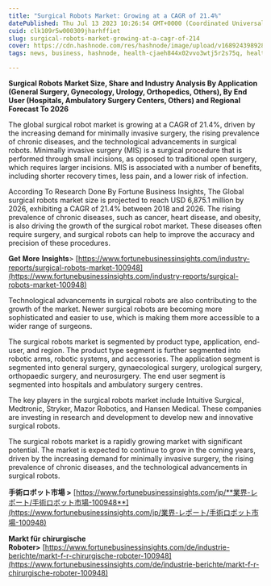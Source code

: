 ```yaml
---
title: "Surgical Robots Market: Growing at a CAGR of 21.4%"
datePublished: Thu Jul 13 2023 10:26:54 GMT+0000 (Coordinated Universal Time)
cuid: clk109r5w000309jharhffiet
slug: surgical-robots-market-growing-at-a-cagr-of-214
cover: https://cdn.hashnode.com/res/hashnode/image/upload/v1689243989285/bf44b522-9fd8-42d5-9070-86d98d090948.png
tags: news, business, hashnode, health-cjaeh844x02vvo3wtj5r2s75q, healthcare

---
```


**Surgical Robots Market Size, Share and Industry Analysis By Application (General Surgery, Gynecology, Urology, Orthopedics, Others), By End User (Hospitals, Ambulatory Surgery Centers, Others) and Regional Forecast To 2026**

The global surgical robot market is growing at a CAGR of 21.4%, driven by the increasing demand for minimally invasive surgery, the rising prevalence of chronic diseases, and the technological advancements in surgical robots. Minimally invasive surgery (MIS) is a surgical procedure that is performed through small incisions, as opposed to traditional open surgery, which requires larger incisions. MIS is associated with a number of benefits, including shorter recovery times, less pain, and a lower risk of infection.

According To Research Done By Fortune Business Insights, The Global surgical robots market size is projected to reach USD 6,875.1 million by 2026, exhibiting a CAGR of 21.4% between 2018 and 2026. The rising prevalence of chronic diseases, such as cancer, heart disease, and obesity, is also driving the growth of the surgical robot market. These diseases often require surgery, and surgical robots can help to improve the accuracy and precision of these procedures.

𝐆𝐞𝐭 𝐌𝐨𝐫𝐞 𝐈𝐧𝐬𝐢𝐠𝐡𝐭𝐬&gt; [https://www.fortunebusinessinsights.com/industry-reports/surgical-robots-market-100948](https://www.fortunebusinessinsights.com/industry-reports/surgical-robots-market-100948)

Technological advancements in surgical robots are also contributing to the growth of the market. Newer surgical robots are becoming more sophisticated and easier to use, which is making them more accessible to a wider range of surgeons.

The surgical robots market is segmented by product type, application, end-user, and region. The product type segment is further segmented into robotic arms, robotic systems, and accessories. The application segment is segmented into general surgery, gynaecological surgery, urological surgery, orthopaedic surgery, and neurosurgery. The end user segment is segmented into hospitals and ambulatory surgery centres.

The key players in the surgical robots market include Intuitive Surgical, Medtronic, Stryker, Mazor Robotics, and Hansen Medical. These companies are investing in research and development to develop new and innovative surgical robots.

The surgical robots market is a rapidly growing market with significant potential. The market is expected to continue to grow in the coming years, driven by the increasing demand for minimally invasive surgery, the rising prevalence of chronic diseases, and the technological advancements in surgical robots.

**手術ロボット市場 &gt;** [https://www.fortunebusinessinsights.com/jp/​​​​​​​**業界-レポート/手術ロボット市場-100948**](https://www.fortunebusinessinsights.com/jp/​​​​​​​業界-レポート/手術ロボット市場-100948)

**Markt für chirurgische Roboter&gt;** [https://www.fortunebusinessinsights.com/de/industrie-berichte/markt-f-r-chirurgische-roboter-100948](https://www.fortunebusinessinsights.com/de/industrie-berichte/markt-f-r-chirurgische-roboter-100948)